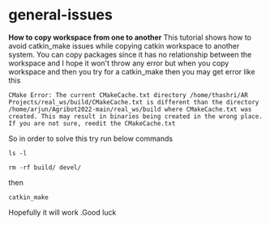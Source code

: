 # general-issues
**How to copy workspace from one to another**
This tutorial shows how to avoid catkin_make issues while copying catkin workspace to another system.
You can copy packages since it has no relationship between the workspace and I hope it won't throw any error but when you copy workspace  and then you try for a catkin_make then you may get error like this
```
CMake Error: The current CMakeCache.txt directory /home/thashri/AR Projects/real_ws/build/CMakeCache.txt is different than the directory /home/arjun/Agribot2022-main/real_ws/build where CMakeCache.txt was created. This may result in binaries being created in the wrong place. If you are not sure, reedit the CMakeCache.txt
```

So in order to solve this try run below commands
```
ls -l
```
```
rm -rf build/ devel/
```
then
```
catkin_make
```
Hopefully it will work .Good luck

